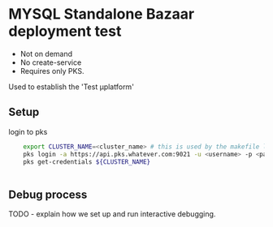 # MYSQL Standalone Bazaar deployment test

* Not on demand 
* No create-service
* Requires only PKS.

Used to establish the 'Test µplatform'


## Setup

login to pks

```bash
    export CLUSTER_NAME=<cluster_name> # this is used by the makefile later, not just get-credentials
    pks login -a https://api.pks.whatever.com:9021 -u <username> -p <password> -k
    pks get-credentials ${CLUSTER_NAME}
    
```

## Debug process

TODO - explain how we set up and run interactive debugging.
